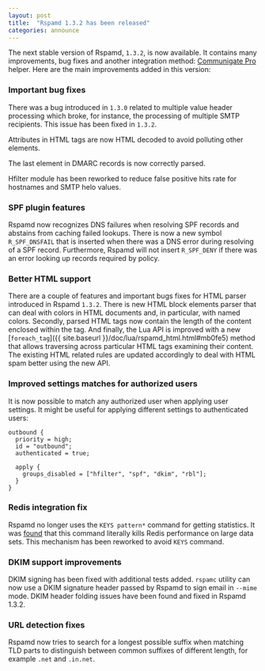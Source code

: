 ```yaml
---
layout: post
title:  "Rspamd 1.3.2 has been released"
categories: announce
---
```


The next stable version of Rspamd, `1.3.2`, is now available. It contains many improvements, bug fixes and another integration method: [Communigate Pro](https://www.communigate.com/) helper. Here are the main improvements added in this version:

### Important bug fixes

There was a bug introduced in `1.3.0` related to multiple value header processing which broke, for instance, the processing of multiple SMTP recipients. This issue has been fixed in `1.3.2`. 

Attributes in HTML tags are now HTML decoded to avoid polluting other elements.

The last element in DMARC records is now correctly parsed.

Hfilter module has been reworked to reduce false positive hits rate for hostnames and SMTP helo values.

### SPF plugin features

Rspamd now recognizes DNS failures when resolving SPF records and abstains from caching failed lookups. There is now a new symbol `R_SPF_DNSFAIL` that is inserted when there was a DNS error during resolving of a SPF record. Furthermore, Rspamd will not insert `R_SPF_DENY` if there was an error looking up records required by policy.

### Better HTML support

There are a couple of features and important bugs fixes for HTML parser introduced in Rspamd `1.3.2`. There is new HTML block elements parser that can deal with colors in HTML documents and, in particular, with named colors. Secondly, parsed HTML tags now contain the length of the content enclosed within the tag. And finally, the Lua API is improved with a new [`foreach_tag`]({{ site.baseurl }}/doc/lua/rspamd_html.html#mb0fe5) method that allows traversing across particular HTML tags examining their content. The existing HTML related rules are updated accordingly to deal with HTML spam better using the new API.

### Improved settings matches for authorized users

It is now possible to match any authorized user when applying user settings. It might be useful for applying different settings to authenticated users:

~~~hcl
outbound {
  priority = high;
  id = "outbound";
  authenticated = true;

  apply {
    groups_disabled = ["hfilter", "spf", "dkim", "rbl"];
  }
}
~~~

### Redis integration fix

Rspamd no longer uses the `KEYS pattern*` command for getting statistics. It was [found](https://github.com/rspamd/rspamd/issues/791) that this command literally kills Redis performance on large data sets. This mechanism has been reworked to avoid `KEYS` command.

### DKIM support improvements

DKIM signing has been fixed with additional tests added. `rspamc` utility can now use a DKIM signature header passed by Rspamd to sign email in `--mime` mode. DKIM header folding issues have been found and fixed in Rspamd 1.3.2.

### URL detection fixes

Rspamd now tries to search for a longest possible suffix when matching TLD parts to distinguish between common suffixes of different length, for example `.net` and `.in.net`.
